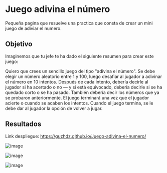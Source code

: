 # Juego adivina el número
Pequeña pagina que resuelve una practica que consta de crear un mini juego de adiviar el numero.

## Objetivo
Imaginemos que tu jefe te ha dado el siguiente resumen para crear este juego:

Quiero que crees un sencillo juego del tipo "adivina el número". Se debe elegir un número aleatorio entre 1 y 100, luego desafiar al jugador a adivinar el número en 10 intentos. 
Después de cada intento, debería decirle al jugador si ha acertado o no — y si está equivocado, debería decirle si se ha quedado corto o se ha pasado. También debería decir 
los números que ya se probaron anteriormente. El juego terminará una vez que el jugador acierte o cuando se acaben los intentos. Cuando el juego termina, se le debe dar al jugador la opción de volver a jugar.

## Resultados
Link despliegue: https://guzhdz.github.io/Juego-adivina-el-numero/

![image](https://github.com/guzhdz/Tarea-2-Juego-adivina-el-numero/assets/89165084/0b8f4720-d252-47b3-ad4b-577b7e914e8e)

![image](https://github.com/guzhdz/Tarea-2-Juego-adivina-el-numero/assets/89165084/f26fcbb1-5b6b-4d30-a505-58e5db46f3a0)

![image](https://github.com/guzhdz/Tarea-2-Juego-adivina-el-numero/assets/89165084/cbc3295b-7adb-40db-92ec-35cca9b2216d)
